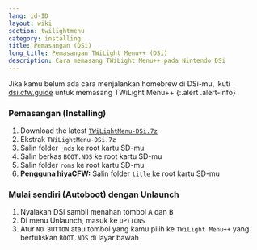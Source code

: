 ```yaml
---
lang: id-ID
layout: wiki
section: twilightmenu
category: installing
title: Pemasangan (DSi)
long_title: Pemasangan TWiLight Menu++ (DSi)
description: Cara memasang TWiLight Menu++ pada Nintendo DSi
---
```


Jika kamu belum ada cara menjalankan homebrew di DSi-mu, ikuti [dsi.cfw.guide](https://dsi.cfw.guide) untuk memasang TWiLight Menu++
{:.alert .alert-info}

### Pemasangan (Installing)
1. Download the latest [`TWiLightMenu-DSi.7z`](https://github.com/DS-Homebrew/TWiLightMenu/releases/latest/download/TWiLightMenu-DSi.7z)
1. Ekstrak `TWiLightMenu-DSi.7z`
1. Salin folder `_nds` ke root kartu SD-mu
1. Salin berkas `BOOT.NDS` ke root kartu SD-mu
1. Salin folder `roms` ke root kartu SD-mu
1. **Pengguna hiyaCFW:** Salin folder `title` ke root kartu SD-mu

### Mulai sendiri (Autoboot) dengan Unlaunch
1. Nyalakan DSi sambil menahan tombol <kbd class="face">A</kbd> dan <kbd class="face">B</kbd>
1. Di menu Unlaunch, masuk ke `OPTIONS`
1. Atur `NO BUTTON` atau tombol yang kamu pilih ke `TWiLight Menu++` yang bertuliskan `BOOT.NDS` di layar bawah
